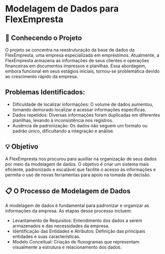 # Modelagem de Dados para FlexEmpresta
## 🏢 Conhecendo o Projeto
O projeto se concentra na reestruturação da base de dados da FlexEmpresta, uma empresa especializada em empréstimos. Atualmente, a FlexEmpresta armazena as informações de seus clientes e operações financeiras em documentos impressos e planilhas. Essa abordagem, embora funcional em seus estágios iniciais, tornou-se problemática devido ao crescimento rápido da empresa.

## Problemas Identificados:
- Dificuldade de localizar informações: O volume de dados aumentou, tornando demorado localizar e acessar informações específicas.
- Dados repetidos: Diversas informações foram duplicadas em diferentes planilhas, levando à inconsistência nos registros.
- Ausência de padronização: Os dados não seguem um formato ou padrão único, dificultando a integração e análise.
## 💡 Objetivo
A FlexEmpresta nos procurou para auxiliar na organização de seus dados por meio da modelagem de dados. O objetivo é criar um sistema mais eficiente, padronizado e escalável que facilite o acesso às informações e permita o uso de novas ferramentas para apoio na tomada de decisão.

## 📋 O Processo de Modelagem de Dados
A modelagem de dados é fundamental para padronizar e organizar as informações da empresa. As etapas desse processo incluem:

- Levantamento de Requisitos: Entendimento dos dados a serem armazenados e das necessidades da empresa.
- Identificação das Entidades e Atributos: Definição das principais entidades e suas características.
- Modelo Conceitual: Criação de fluxogramas que representam visualmente a estrutura e relacionamento dos dados.
